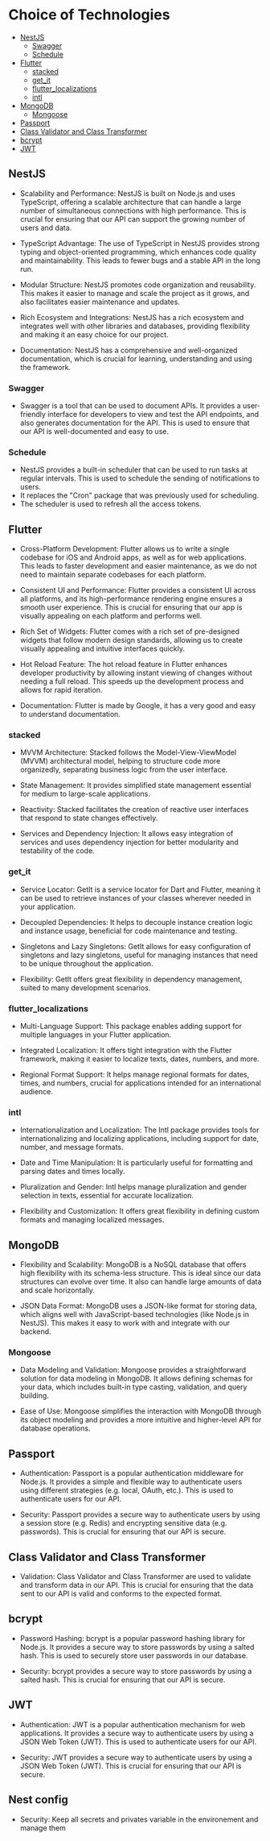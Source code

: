 # Choice of Technologies

-   [NestJS](#nestjs)
    -   [Swagger](#swagger)
    -   [Schedule](#schedule)
-   [Flutter](#flutter)
    -   [stacked](#stacked)
    -   [get_it](#get_it)
    -   [flutter_localizations](#flutter_localizations)
    -   [intl](#intl)
-   [MongoDB](#mongodb)
    -   [Mongoose](#mongoose)
-   [Passport](#passport)
-   [Class Validator and Class Transformer](#class-validator-and-class-transformer)
-   [bcrypt](#bcrypt)
-   [JWT](#jwt)

## NestJS

-   Scalability and Performance: NestJS is built on Node.js and uses TypeScript, offering a scalable architecture that can handle a large number of simultaneous connections with high performance. This is crucial for ensuring that our API can support the growing number of users and data.

-   TypeScript Advantage: The use of TypeScript in NestJS provides strong typing and object-oriented programming, which enhances code quality and maintainability. This leads to fewer bugs and a stable API in the long run.

-   Modular Structure: NestJS promotes code organization and reusability. This makes it easier to manage and scale the project as it grows, and also facilitates easier maintenance and updates.

-   Rich Ecosystem and Integrations: NestJS has a rich ecosystem and integrates well with other libraries and databases, providing flexibility and making it an easy choice for our project.

-   Documentation: NestJS has a comprehensive and well-organized documentation, which is crucial for learning, understanding and using the framework.

### Swagger

-   Swagger is a tool that can be used to document APIs. It provides a user-friendly interface for developers to view and test the API endpoints, and also generates documentation for the API. This is used to ensure that our API is well-documented and easy to use.

### Schedule

-   NestJS provides a built-in scheduler that can be used to run tasks at regular intervals. This is used to schedule the sending of notifications to users.
-   It replaces the "Cron" package that was previously used for scheduling.
-   The scheduler is used to refresh all the access tokens.

## Flutter

-   Cross-Platform Development: Flutter allows us to write a single codebase for iOS and Android apps, as well as for web applications. This leads to faster development and easier maintenance, as we do not need to maintain separate codebases for each platform.

-   Consistent UI and Performance: Flutter provides a consistent UI across all platforms, and its high-performance rendering engine ensures a smooth user experience. This is crucial for ensuring that our app is visually appealing on each platform and performs well.

-   Rich Set of Widgets: Flutter comes with a rich set of pre-designed widgets that follow modern design standards, allowing us to create visually appealing and intuitive interfaces quickly.

-   Hot Reload Feature: The hot reload feature in Flutter enhances developer productivity by allowing instant viewing of changes without needing a full reload. This speeds up the development process and allows for rapid iteration.

-   Documentation: Flutter is made by Google, it has a very good and easy to understand documentation.

### stacked

-   MVVM Architecture: Stacked follows the Model-View-ViewModel (MVVM) architectural model, helping to structure code more organizedly, separating business logic from the user interface.
    
-   State Management: It provides simplified state management essential for medium to large-scale applications.

-   Reactivity: Stacked facilitates the creation of reactive user interfaces that respond to state changes effectively.

-   Services and Dependency Injection: It allows easy integration of services and uses dependency injection for better modularity and testability of the code.

### get_it

-   Service Locator: GetIt is a service locator for Dart and Flutter, meaning it can be used to retrieve instances of your classes wherever needed in your application.

-   Decoupled Dependencies: It helps to decouple instance creation logic and instance usage, beneficial for code maintenance and testing.

-   Singletons and Lazy Singletons: GetIt allows for easy configuration of singletons and lazy singletons, useful for managing instances that need to be unique throughout the application.

-   Flexibility: GetIt offers great flexibility in dependency management, suited to many development scenarios.

### flutter_localizations

-   Multi-Language Support: This package enables adding support for multiple languages in your Flutter application.

-   Integrated Localization: It offers tight integration with the Flutter framework, making it easier to localize texts, dates, numbers, and more.

-   Regional Format Support: It helps manage regional formats for dates, times, and numbers, crucial for applications intended for an international audience.

### intl

-   Internationalization and Localization: The Intl package provides tools for internationalizing and localizing applications, including support for date, number, and message formats.

-   Date and Time Manipulation: It is particularly useful for formatting and parsing dates and times locally.

-   Pluralization and Gender: Intl helps manage pluralization and gender selection in texts, essential for accurate localization.

-   Flexibility and Customization: It offers great flexibility in defining custom formats and managing localized messages.

## MongoDB

-   Flexibility and Scalability: MongoDB is a NoSQL database that offers high flexibility with its schema-less structure. This is ideal since our data structures can evolve over time. It also can handle large amounts of data and scale horizontally.

-   JSON Data Format: MongoDB uses a JSON-like format for storing data, which aligns well with JavaScript-based technologies (like Node.js in NestJS). This makes it easy to work with and integrate with our backend.

### Mongoose

-   Data Modeling and Validation: Mongoose provides a straightforward solution for data modeling in MongoDB. It allows defining schemas for your data, which includes built-in type casting, validation, and query building.

-   Ease of Use: Mongoose simplifies the interaction with MongoDB through its object modeling and provides a more intuitive and higher-level API for database operations.

## Passport

-   Authentication: Passport is a popular authentication middleware for Node.js. It provides a simple and flexible way to authenticate users using different strategies (e.g. local, OAuth, etc.). This is used to authenticate users for our API.

-   Security: Passport provides a secure way to authenticate users by using a session store (e.g. Redis) and encrypting sensitive data (e.g. passwords). This is crucial for ensuring that our API is secure.

## Class Validator and Class Transformer

-   Validation: Class Validator and Class Transformer are used to validate and transform data in our API. This is crucial for ensuring that the data sent to our API is valid and conforms to the expected format.

## bcrypt

-   Password Hashing: bcrypt is a popular password hashing library for Node.js. It provides a secure way to store passwords by using a salted hash. This is used to securely store user passwords in our database.

-   Security: bcrypt provides a secure way to store passwords by using a salted hash. This is crucial for ensuring that our API is secure.

## JWT

-   Authentication: JWT is a popular authentication mechanism for web applications. It provides a secure way to authenticate users by using a JSON Web Token (JWT). This is used to authenticate users for our API.

-   Security: JWT provides a secure way to authenticate users by using a JSON Web Token (JWT). This is crucial for ensuring that our API is secure.

## Nest config

-   Security: Keep all secrets and privates variable in the environement and manage them
